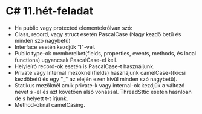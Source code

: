 # C# 11.hét-feladat
- Ha public vagy protected elementekrőlvan szó:
- Class, record, vagy struct esetén PascalCase (Nagy kezdő betű és minden szó nagybetű)
- Interface esetén kezdjük "I"-vel.
- Public type-ok membereiket(fields, properties, events, methods, és local functions) ugyancsak PascalCase-el kell.
- Helyleíró record-ok esetén is PascalCase-t használjunk.
- Private vagy Internal mezőknél(fields) hasznájunk camelCase-t(kicsi kezdőbetű és egy "_" az elején ezen kívűl minden szó nagybetű).
- Statikus mezőknél amik private-k vagy internal-ok kezdjük a változó nevet s -el és azt követően alsó vonással. ThreadSttic esetén hasnlóan de s helyett t-t írjunk.
- Method-oknál camelCasing.
